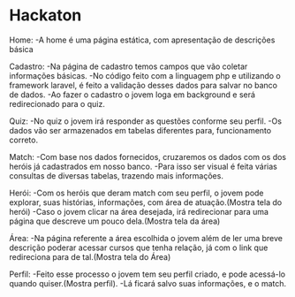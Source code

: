 # Hackaton
Home: -A home é uma página estática, com apresentação de descrições básica

Cadastro: -Na página de cadastro temos campos que vão coletar informações básicas. -No código feito com a linguagem php e utilizando o framework laravel, é feito a validação desses dados para salvar no banco de dados. -Ao fazer o cadastro o jovem loga em background e será redirecionado para o quiz.

Quiz: -No quiz o jovem irá responder as questões conforme seu perfil. -Os dados vão ser armazenados em tabelas diferentes para, funcionamento correto.

Match: -Com base nos dados fornecidos, cruzaremos os dados com os dos heróis já cadastrados em nosso banco. -Para isso ser visual é feita várias consultas de diversas tabelas, trazendo mais informações.

Herói: -Com os heróis que deram match com seu perfil, o jovem pode explorar, suas histórias, informações, com área de atuação.(Mostra tela do herói) -Caso o jovem clicar na área desejada, irá redirecionar para uma página que descreve um pouco dela.(Mostra tela da área)

Área: -Na página referente a área escolhida o jovem além de ler uma breve descrição poderar acessar cursos que tenha relação, já com o link que redireciona para de tal.(Mostra tela do Área)

Perfil: -Feito esse processo o jovem tem seu perfil criado, e pode acessá-lo quando quiser.(Mostra perfil). -Lá ficará salvo suas informações, e o match.
